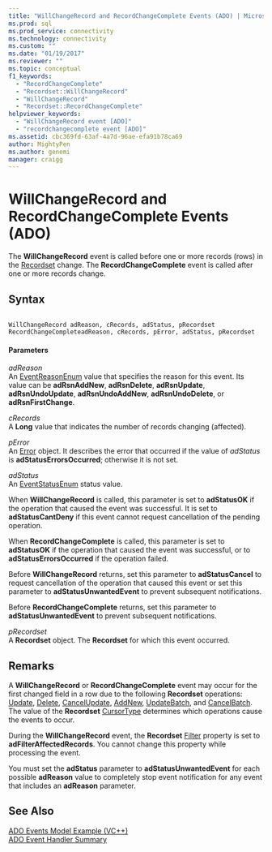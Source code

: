 ```yaml
---
title: "WillChangeRecord and RecordChangeComplete Events (ADO) | Microsoft Docs"
ms.prod: sql
ms.prod_service: connectivity
ms.technology: connectivity
ms.custom: ""
ms.date: "01/19/2017"
ms.reviewer: ""
ms.topic: conceptual
f1_keywords: 
  - "RecordChangeComplete"
  - "Recordset::WillChangeRecord"
  - "WillChangeRecord"
  - "Recordset::RecordChangeComplete"
helpviewer_keywords: 
  - "WillChangeRecord event [ADO]"
  - "recordchangecomplete event [ADO]"
ms.assetid: cbc369fd-63af-4a7d-96ae-efa91b78ca69
author: MightyPen
ms.author: genemi
manager: craigg
---
```

# WillChangeRecord and RecordChangeComplete Events (ADO)
The **WillChangeRecord** event is called before one or more records (rows) in the [Recordset](../../../ado/reference/ado-api/recordset-object-ado.md) change. The **RecordChangeComplete** event is called after one or more records change.  
  
## Syntax  
  
```  
  
WillChangeRecord adReason, cRecords, adStatus, pRecordset  
RecordChangeCompleteadReason, cRecords, pError, adStatus, pRecordset  
```  
  
#### Parameters  
 *adReason*  
 An [EventReasonEnum](../../../ado/reference/ado-api/eventreasonenum.md) value that specifies the reason for this event. Its value can be **adRsnAddNew**, **adRsnDelete**, **adRsnUpdate**, **adRsnUndoUpdate**, **adRsnUndoAddNew**, **adRsnUndoDelete**, or **adRsnFirstChange**.  
  
 *cRecords*  
 A **Long** value that indicates the number of records changing (affected).  
  
 *pError*  
 An [Error](../../../ado/reference/ado-api/error-object.md) object. It describes the error that occurred if the value of *adStatus* is **adStatusErrorsOccurred**; otherwise it is not set.  
  
 *adStatus*  
 An [EventStatusEnum](../../../ado/reference/ado-api/eventstatusenum.md) status value.  
  
 When **WillChangeRecord** is called, this parameter is set to **adStatusOK** if the operation that caused the event was successful. It is set to **adStatusCantDeny** if this event cannot request cancellation of the pending operation.  
  
 When **RecordChangeComplete** is called, this parameter is set to **adStatusOK** if the operation that caused the event was successful, or to **adStatusErrorsOccurred** if the operation failed.  
  
 Before **WillChangeRecord** returns, set this parameter to **adStatusCancel** to request cancellation of the operation that caused this event or set this parameter to **adStatusUnwantedEvent** to prevent subsequent notifications.  
  
 Before **RecordChangeComplete** returns, set this parameter to **adStatusUnwantedEvent** to prevent subsequent notifications.  
  
 *pRecordset*  
 A **Recordset** object. The **Recordset** for which this event occurred.  
  
## Remarks  
 A **WillChangeRecord** or **RecordChangeComplete** event may occur for the first changed field in a row due to the following **Recordset** operations: [Update](../../../ado/reference/ado-api/update-method.md), [Delete](../../../ado/reference/ado-api/delete-method-ado-recordset.md), [CancelUpdate](../../../ado/reference/ado-api/cancelupdate-method-ado.md), [AddNew](../../../ado/reference/ado-api/addnew-method-ado.md), [UpdateBatch](../../../ado/reference/ado-api/updatebatch-method.md), and [CancelBatch](../../../ado/reference/ado-api/cancelbatch-method-ado.md). The value of the **Recordset** [CursorType](../../../ado/reference/ado-api/cursortype-property-ado.md) determines which operations cause the events to occur.  
  
 During the **WillChangeRecord** event, the **Recordset** [Filter](../../../ado/reference/ado-api/filter-property.md) property is set to **adFilterAffectedRecords**. You cannot change this property while processing the event.  
  
 You must set the **adStatus** parameter to **adStatusUnwantedEvent** for each possible **adReason** value to completely stop event notification for any event that includes an **adReason** parameter.  
  
## See Also  
 [ADO Events Model Example (VC++)](../../../ado/reference/ado-api/ado-events-model-example-vc.md)   
 [ADO Event Handler Summary](../../../ado/guide/data/ado-event-handler-summary.md)
